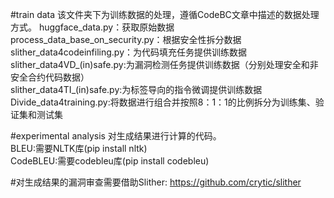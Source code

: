 #train data
该文件夹下为训练数据的处理，遵循CodeBC文章中描述的数据处理方式。
huggface_data.py：获取原始数据\
process_data_base_on_security.py：根据安全性拆分数据\
slither_data4codeinfiling.py：为代码填充任务提供训练数据\
slither_data4VD_(in)safe.py:为漏洞检测任务提供训练数据（分别处理安全和非安全合约代码数据）\
slither_data4TI_(in)safe.py:为标签导向的指令微调提供训练数据\
Divide_data4training.py:将数据进行组合并按照8：1：1的比例拆分为训练集、验证集和测试集


#experimental analysis
对生成结果进行计算的代码。\
BLEU:需要NLTK库(pip install nltk)\
CodeBLEU:需要codebleu库(pip install codebleu)


#对生成结果的漏洞审查需要借助Slither:
https://github.com/crytic/slither
